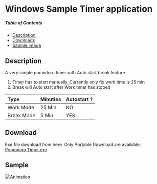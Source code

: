 # Windows Sample Timer application
##### Table of Contents
- [Description](#Description)
- [Downloads](#Download)
- [Sample image](#Sample)

## Description
A very simple pomodoro timer with Auto start break feature. 
1. Timer has to start manually. Currently only fix work time is 25 min
2. Break will Auto start after Work timer has stoped

| Type       | Minuties | Autostart ?
|:-----------|:---------|:------------
| Work Mode  | 25 Min   | NO
| Break Mode | 5 Min    | YES


## Download  
Exe file download from here. Only Portable Download are available: [Pomodoro Timer.exe](https://github.com/Arjun8900/Pomodoro-Timer/releases/download/v1.0.0/Pomodoro_Timer.exe)

## Sample
![Animation](https://github.com/Arjun8900/Pomodoro-Timer/assets/30146648/256e52e9-1b5c-44bb-b6e2-2f2e294672e5)

